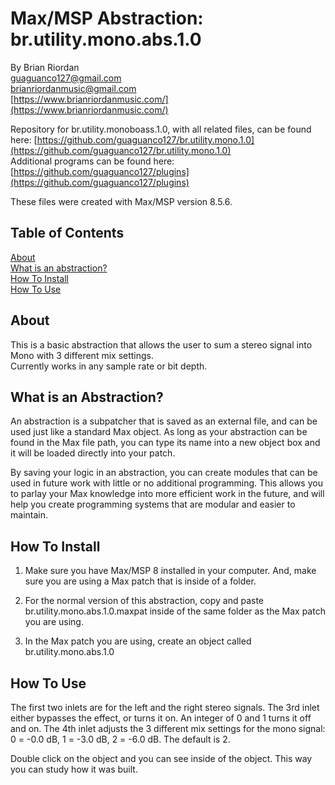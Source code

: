 # Max/MSP Abstraction: br.utility.mono.abs.1.0  
   
By Brian Riordan  
[guaguanco127@gmail.com](mailto:guaguanco127@gmail.com)  
[brianriordanmusic@gmail.com](mailto:brianriordanmusic@gmail.com)  
[https://www.brianriordanmusic.com/](https://www.brianriordanmusic.com/) 
  
Repository for br.utility.monoboass.1.0, with all related files, can be found here: [https://github.com/guaguanco127/br.utility.mono.1.0](https://github.com/guaguanco127/br.utility.mono.1.0)  
Additional programs can be found here: [https://github.com/guaguanco127/plugins](https://github.com/guaguanco127/plugins)

These files were created with Max/MSP version 8.5.6.

## Table of Contents 

[About](#About)   
[What is an abstraction?](#Abstraction)  
[How To Install](#Install)  
[How To Use](#Use) 
 
 

## <a name="About"></a>About

This is a basic abstraction that allows the user to sum a stereo signal into Mono with 3 different mix settings.  
Currently works in any sample rate or bit depth.


## <a name="Abstraction"></a>What is an Abstraction?

An abstraction is a subpatcher that is saved as an external file, and can be used just like a standard Max object. As long as your abstraction can be found in the Max file path, you can type its name into a new object box and it will be loaded directly into your patch.  

By saving your logic in an abstraction, you can create modules that can be used in future work with little or no additional programming. This allows you to parlay your Max knowledge into more efficient work in the future, and will help you create programming systems that are modular and easier to maintain.

## <a name="Install"></a>How To Install

1. Make sure you have Max/MSP 8 installed in your computer. And, make sure you are using a Max patch that is inside of a folder.  

2. For the normal version of this abstraction, copy and paste br.utility.mono.abs.1.0.maxpat inside of the same folder as the Max patch you are using.     

3. In the Max patch you are using, create an object called br.utility.mono.abs.1.0 

## <a name="Use"></a>How To Use

The first two inlets are for the left and the right stereo signals. The 3rd inlet either bypasses the effect, or turns it on. An integer of 0 and 1 turns it off and on. The 4th inlet adjusts the 3 different mix settings for the mono signal: 0 = -0.0 dB, 1 = -3.0 dB, 2 = -6.0 dB. The default is 2. 

Double click on the object and you can see inside of the object. This way you can study how it was built. 
    



 





